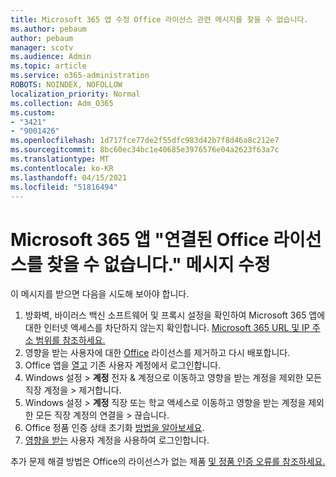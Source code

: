```yaml
---
title: Microsoft 365 앱 수정 Office 라이선스 관련 메시지를 찾을 수 없습니다.
ms.author: pebaum
author: pebaum
manager: scotv
ms.audience: Admin
ms.topic: article
ms.service: o365-administration
ROBOTS: NOINDEX, NOFOLLOW
localization_priority: Normal
ms.collection: Adm_O365
ms.custom:
- "3421"
- "9001426"
ms.openlocfilehash: 1d717fce77de2f55dfc983d42b7f8d46a8c212e7
ms.sourcegitcommit: 8bc60ec34bc1e40685e3976576e04a2623f63a7c
ms.translationtype: MT
ms.contentlocale: ko-KR
ms.lasthandoff: 04/15/2021
ms.locfileid: "51816494"
---
```

# <a name="fixing-the-microsoft-365-apps-couldnt-find-office-licenses-associated-message"></a>Microsoft 365 앱 "연결된 Office 라이선스를 찾을 수 없습니다." 메시지 수정

이 메시지를 받으면 다음을 시도해 보아야 합니다.

1. 방화벽, 바이러스 백신 소프트웨어 및 프록시 설정을 확인하여 Microsoft 365 앱에 대한 인터넷 액세스를 차단하지 않는지 확인합니다. [Microsoft 365 URL 및 IP 주소 범위를 참조하세요.](https://docs.microsoft.com/office365/enterprise/urls-and-ip-address-ranges)
2. 영향을 받는 사용자에 대한 [Office](https://docs.microsoft.com/microsoft-365/admin/manage/assign-licenses-to-users) 라이선스를 제거하고 다시 배포합니다. 
3. Office 앱을 [열고](https://support.office.com/article/5a20dc11-47e9-4b6f-945d-478cb6d92071) 기존 사용자 계정에서 로그인합니다.
4. Windows 설정 > **계정** 전자 & 계정으로 이동하고 영향을 받는 계정을 제외한 모든 직장 계정을  >  제거합니다.
5. Windows 설정 > **계정** 직장 또는 학교 액세스로 이동하고 영향을 받는 계정을 제외한 모든 직장 계정의 연결을  >  끊습니다.
6. Office 정품 인증 상태 초기화 [방법을 알아보세요](https://docs.microsoft.com/office365/troubleshoot/activation/reset-office-365-proplus-activation-state).
7. [영향을 받는](https://support.office.com/article/628ea040-f265-49de-b986-be09c3ebf8a9) 사용자 계정을 사용하여 로그인합니다.

추가 문제 해결 방법은 Office의 라이선스가 없는 제품 [및 정품 인증 오류를 참조하세요.](https://support.office.com/Article/0d23d3c0-c19c-4b2f-9845-5344fedc4380)